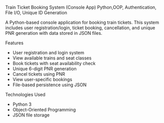 Train Ticket Booking System (Console App)
Python,OOP, Authentication, File I/O, Unique ID Generation

A Python-based console application for booking train tickets. This system includes user registration/login, ticket booking, cancellation, and unique PNR generation with data stored in JSON files.

Features

- User registration and login system
- View available trains and seat classes
- Book tickets with seat availability check
- Unique 6-digit PNR generation
- Cancel tickets using PNR
- View user-specific bookings
- File-based persistence using JSON

Technologies Used

- Python 3
- Object-Oriented Programming
- JSON file storage
